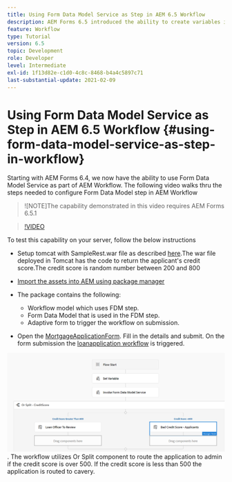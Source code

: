 ```yaml
---
title: Using Form Data Model Service as Step in AEM 6.5 Workflow
description: AEM Forms 6.5 introduced the ability to create variables in the AEM Workflow. With this new capability using the "Invoke Form Data Model Service" in AEM Workflow has become very easy. The following video will walk you through the steps involved in using Invoke Form Data Model Service in AEM Workflow.
feature: Workflow
type: Tutorial
version: 6.5
topic: Development
role: Developer
level: Intermediate
exl-id: 1f13d82e-c1d0-4c8c-8468-b4a4c5897c71
last-substantial-update: 2021-02-09
---
```

# Using Form Data Model Service as Step in AEM 6.5 Workflow {#using-form-data-model-service-as-step-in-workflow}

Starting with AEM Forms 6.4, we now have the ability to use Form Data Model Service as part of AEM Workflow. The following video walks thru the steps needed to configure Form Data Model step in AEM Workflow

>![NOTE]The capability demonstrated in this video requires AEM Forms 6.5.1


>[!VIDEO](https://video.tv.adobe.com/v/28145?quality=12&learn=on)

To test this capability on your server, follow the below instructions

* Setup tomcat with SampleRest.war file as described [here](https://helpx.adobe.com/experience-manager/kt/forms/using/preparing-datasource-for-form-data-model-tutorial-use.html).The war file deployed in Tomcat has the code to return the applicant's credit score.The credit score is random number between 200 and 800

* [ Import the assets into AEM using package manager](assets/aem65-loanapplication.zip)
* The package contains the following:

  * Workflow model which uses FDM step.
  * Form Data Model that is used in the FDM step.
  * Adaptive form to trigger the workflow on submission.
* Open the [MortgageApplicationForm](http://localhost:4502/content/dam/formsanddocuments/loanapplication/jcr:content?wcmmode=disabled). Fill in the details and submit. On the form submission the [loanapplication workflow](http://http://localhost:4502/editor.html/conf/global/settings/workflow/models/LoanApplication2.html) is triggered.

![ workflow ](assets/invokefdm651.PNG).
 The workflow utilizes Or Split component to route the application to admin if the credit score is over 500. If the credit score is less than 500 the application is routed to cavery.
